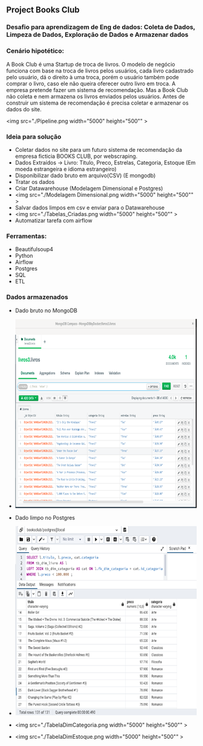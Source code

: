 ## Project Books Club
### Desafio para aprendizagem de Eng de dados: Coleta de Dados, Limpeza de Dados, Exploração de Dados e Armazenar dados

### Cenário hipotético:
A Book Club é uma Startup de troca de livros. O modelo de negócio funciona com base na troca de livros pelos usuários, cada livro cadastrado pelo usuário, dá o direito à uma troca, porém o usuário também pode comprar o livro, caso ele não queira oferecer outro livro em troca. A empresa pretende fazer um sistema de recomendação. Mas a Book Club não coleta e nem armazena os livros enviados pelos usuários. Antes de construir um sistema de recomendação é precisa coletar e armazenar os dados do site.

<img src="./Pipeline.png width="5000" height="500"" >

### Ideia para solução
+ Coletar dados no site para um futuro sistema de recomendação da empresa ficticia BOOKS CLUB, por webscraping.
+ Dados Extraídos -> Livro: Titulo, Preco, Estrelas, Categoria, Estoque (Em moeda estrangeira e idioma estrangeiro)
+ Disponibilizar dado bruto em arquivo(CSV) (E mongodb)
+ Tratar os dados
+ Criar Datawarehouse (Modelagem Dimensional e Postgres)
+ <img src="./Modelagem Dimensional.png width="5000" height="500"" >
+ Salvar dados limpos em csv e enviar para o Datawarehouse
+ <img src="./Tabelas_Criadas.png width="5000" height="500"" >
+ Automatizar tarefa com airflow

### Ferramentas:
+ Beautifulsoup4
+ Python
+ Airflow
+ Postgres
+ SQL
+ ETL

### Dados armazenados
+ Dado bruto no MongoDB
+  <img src="./RawDataMongoDB.png" width="5000" height="500">

+ Dado limpo no Postgres
+  <img src="./QuerySelectLivroComPrecoMenor.png" width="5000" height="500">
+ <img src="./TabelaDimCategoria.png width="5000" height="500"" >
+ <img src="./TabelaDimEstoque.png width="5000" height="500"" >







